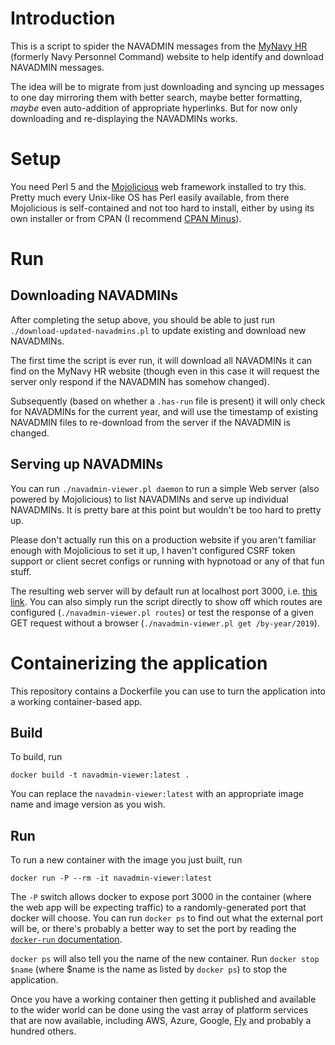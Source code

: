 # Introduction

This is a script to spider the NAVADMIN messages from the
[MyNavy HR](https://www.mynavyhr.navy.mil/References/Messages/) (formerly Navy
Personnel Command) website to help identify and download NAVADMIN messages.

The idea will be to migrate from just downloading and syncing up messages to
one day mirroring them with better search, maybe better formatting, *maybe*
even auto-addition of appropriate hyperlinks. But for now only downloading
and re-displaying the NAVADMINs works.

# Setup

You need Perl 5 and the [Mojolicious](https://mojolicious.org/) web framework
installed to try this.  Pretty much every Unix-like OS has Perl easily
available, from there Mojolicious is self-contained and not too hard to
install, either by using its own installer or from CPAN (I recommend [CPAN
Minus](https://metacpan.org/pod/App::cpanminus)).

# Run

## Downloading NAVADMINs

After completing the setup above, you should be able to just run
`./download-updated-navadmins.pl` to update existing and download new
NAVADMINs.

The first time the script is ever run, it will download all NAVADMINs it can
find on the MyNavy HR website (though even in this case it will request the
server only respond if the NAVADMIN has somehow changed).

Subsequently (based on whether a `.has-run` file is present) it will only check
for NAVADMINs for the current year, and will use the timestamp of existing
NAVADMIN files to re-download from the server if the NAVADMIN is changed.

## Serving up NAVADMINs

You can run `./navadmin-viewer.pl daemon` to run a simple Web server (also
powered by Mojolicious) to list NAVADMINs and serve up individual NAVADMINs. It
is pretty bare at this point but wouldn't be too hard to pretty up.

Please don't actually run this on a production website if you aren't familiar
enough with Mojolicious to set it up, I haven't configured CSRF token support
or client secret configs or running with hypnotoad or any of that fun stuff.

The resulting web server will by default run at localhost port 3000, i.e.
[this link](http://localhost:3000/). You can also simply run the script
directly to show off which routes are configured (`./navadmin-viewer.pl
routes`) or test the response of a given GET request without a browser
(`./navadmin-viewer.pl get /by-year/2019`).

# Containerizing the application

This repository contains a Dockerfile you can use to turn the application into
a working container-based app.

## Build

To build, run

    docker build -t navadmin-viewer:latest .

You can replace the `navadmin-viewer:latest` with an appropriate image name and
image version as you wish.

## Run

To run a new container with the image you just built, run

    docker run -P --rm -it navadmin-viewer:latest

The `-P` switch allows docker to expose port 3000 in the container (where the web app
will be expecting traffic) to a randomly-generated port that docker will choose. You
can run `docker ps` to find out what the external port will be, or there's probably a
better way to set the port by reading the [`docker-run`
documentation](https://docs.docker.com/engine/reference/run/#expose-incoming-ports).

`docker ps` will also tell you the name of the new container. Run `docker stop
$name` (where $name is the name as listed by `docker ps`) to stop the
application.

Once you have a working container then getting it published and available to
the wider world can be done using the vast array of platform services that are
now available, including AWS, Azure, Google, [Fly](https://fly.io/) and
probably a hundred others.
